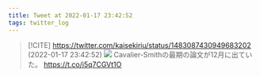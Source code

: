 ```yaml
---
title: Tweet at 2022-01-17 23:42:52
tags: twitter_log
---
```


> [!CITE] https://twitter.com/kaisekiriu/status/1483087430949683202 (2022-01-17 23:42:52)
> ![](https://twitter.com/kaisekiriu/status/1483087430949683202)
> Cavalier-Smithの最期の論文が12月に出ていた。
> https://t.co/i5q7CGVt1O
